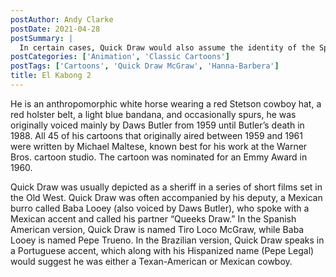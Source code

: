 ```yaml
---
postAuthor: Andy Clarke
postDate: 2021-04-28
postSummary: |
  In certain cases, Quick Draw would also assume the identity of the Spanish masked vigilante El Kabong (a spoof of Zorro). His introduction went as follows—“Of all the heroes in legend and song, there’s none as brave as El Kabong.”
postCategories: ['Animation', 'Classic Cartoons']
postTags: ['Cartoons', 'Quick Draw McGraw', 'Hanna-Barbera']
title: El Kabong 2
---
```

<p>He is an anthropomorphic white horse wearing a red Stetson cowboy hat, a red holster belt, a light blue bandana, and occasionally spurs, he was originally voiced mainly by Daws Butler from 1959 until Butler&#8217;s death in 1988. All 45 of his cartoons that originally aired between 1959 and 1961 were written by Michael Maltese, known best for his work at the Warner Bros. cartoon studio. The cartoon was nominated for an Emmy Award in 1960.</p>

 <p>Quick Draw was usually depicted as a sheriff in a series of short films set in the Old West. Quick Draw was often accompanied by his deputy, a Mexican burro called Baba Looey (also voiced by Daws Butler), who spoke with a Mexican accent and called his partner &#8220;Queeks Draw.&#8221; In the Spanish American version, Quick Draw is named Tiro Loco McGraw, while Baba Looey is named Pepe Trueno. In the Brazilian version, Quick Draw speaks in a Portuguese accent, which along with his Hispanized name (Pepe Legal) would suggest he was either a Texan-American or Mexican cowboy.</p>